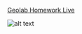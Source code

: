 [Geolab Homework Live](https://beqa-bumbeishvili.github.io/Geolab-JS-React/homework-06/)

![alt text](https://scontent.ftbs3-2.fna.fbcdn.net/v/t39.1997-6/s168x128/97805206_302496450763858_1619548222185799680_n.png?_nc_cat=107&_nc_sid=ac3552&_nc_ohc=bh-XammvKeQAX9Dpd36&_nc_ht=scontent.ftbs3-2.fna&oh=731a838f0666193dfc11486ae9247164&oe=5EFB4C69)
